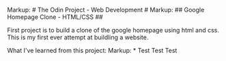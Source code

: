 Markup: # The Odin Project - Web Development #
Markup: ## Google Homepage Clone - HTML/CSS ##

First project is to build a clone of the google homepage using html and css.
This is my first ever attempt at buildling a website. 

What I've learned from this project:
Markup: * Test Test Test
